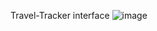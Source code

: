 Travel-Tracker interface
![image](https://github.com/user-attachments/assets/85a63df6-195d-49b2-b750-4a449d14f396)
